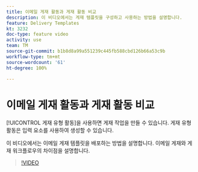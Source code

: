 ```yaml
---
title: 이메일 게재 활동과 게재 활동 비교
description: 이 비디오에서는 게재 템플릿을 구성하고 사용하는 방법을 설명합니다.
feature: Delivery Templates
kt: 3232
doc-type: feature video
activity: use
team: TM
source-git-commit: b1b8d8a99a551239c445fb588cbd126b66a53c9b
workflow-type: tm+mt
source-wordcount: '61'
ht-degree: 100%

---
```



# 이메일 게재 활동과 게재 활동 비교

[!UICONTROL 게재 유형 활동]을 사용하면 게재 작업을 만들 수 있습니다. 게재 유형 활동은 입력 요소를 사용하여 생성할 수 있습니다.

이 비디오에서는 이메일 게재 템플릿을 배포하는 방법을 설명합니다. 이메일 게재와 게재 워크플로우의 차이점을 설명합니다.

>[!VIDEO](https://video.tv.adobe.com/v/24065?quality=12&learn=on)
